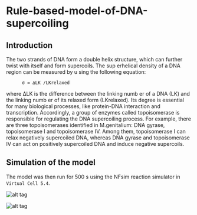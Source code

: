 # Rule-based-model-of-DNA-supercoiling

## Introduction

The two strands of DNA form a double helix structure, which can further twist with itself
and form supercoils. The sup erhelical density of a DNA region can be measured by u sing the
following equation:

          σ = ∆LK /LKrelaxed
          
where ∆LK is the difference between the linking numb er of a DNA (LK) and the linking
numb er of its relaxed form (LKrelaxed). Its degree is essential for many biological processes,
like protein-DNA interaction and transcription. Accordingly, a group of enzymes called topoisomerase is responsible for regulating the DNA supercoiling process. For example, there are three
topoisomerases identified in M.genitalium: DNA gyrase, topoisomerase I and topoisomerase IV.
Among them, topoisomerase I can relax negatively supercoiled DNA, whereas DNA gyrase and
topoisomerase IV can act on positively supercoiled DNA and induce negative supercoils.

## Simulation of the model
The model was then run for 500 s using the NFsim reaction simulator in `Virtual Cell 5.4`.
 
![alt tag](https://raw.githubusercontent.com/lvncnt/Simulation-of-DNA-Supercoiling/master/Figure/plot1.png)

![alt tag](https://raw.githubusercontent.com/lvncnt/Simulation-of-DNA-Supercoiling/master/Figure/plot2.png)
 
